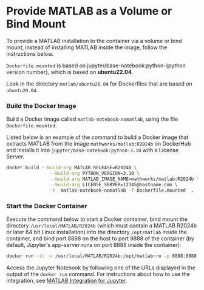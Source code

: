# Provide MATLAB as a Volume or Bind Mount

To provide a MATLAB installation to the container via a volume or bind mount, instead of installing MATLAB inside the image, follow the instructions below.

`Dockerfile.mounted` is based on jupyter/base-notebook:python-{python version number}, which is based on **ubuntu22.04**.

Look in the directory `matlab/ubuntu20.04` for Dockerfiles that are based on `ubuntu20.04`.

### Build the Docker Image

Build a Docker image called `matlab-notebook-nomatlab`, using the file `Dockerfile.mounted`.

Listed below is an example of the command to build a Docker image that extracts MATLAB from the image `mathworks/matlab:R2024b` on DockerHub and installs it into `jupyter/base-notebook:python-3.10` with a License Server.
```bash
docker build --build-arg MATLAB_RELEASE=R2024b \
                --build-arg PYTHON_VERSION=3.10 \
                --build-arg MATLAB_IMAGE_NAME=mathworks/matlab:R2024b \
                --build-arg LICENSE_SERVER=12345@hostname.com \
                -t  matlab-notebook-nomatlab -f Dockerfile.mounted  .
```

### Start the Docker Container

Execute the command below to start a Docker container, bind mount the directory `/usr/local/MATLAB/R2024b` (which must contain a MATLAB R2024b or later 64 bit Linux installation) into the directory `/opt/matlab` inside the container, and bind port 8888 on the host to port 8888 of the container (by default, Jupyter's app-server runs on port 8888 inside the container):

```bash
docker run -it -v /usr/local/MATLAB/R2024b:/opt/matlab:ro -p 8888:8888 matlab-notebook-nomatlab
```

Access the Jupyter Notebook by following one of the URLs displayed in the output of the ```docker run``` command.
For instructions about how to use the integration, see [MATLAB Integration for Jupyter](https://github.com/mathworks/jupyter-matlab-proxy).
